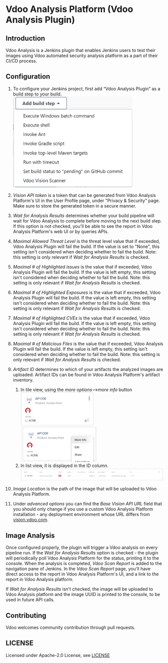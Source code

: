 # Vdoo Analysis Platform (Vdoo Analysis Plugin)

## Introduction

Vdoo Analysis is a Jenkins plugin that enables Jenkins users to test their images using Vdoo automated security analysis platform as a part of their CI/CD process.

## Configuration

1. To configure your Jenkins project, first add “Vdoo Analysis Plugin” as a build step to your build.
   <img src="./Docs/Screenshots/AddStep.png" alt="Add build step" width="381px" height="290px" />

2. *Vision API token* is a token that can be generated from Vdoo Analysis Platform's UI in the User Profile page, under ”Privacy & Security” page. Make sure to store the generated token in a secure manner.

3. *Wait for Analysis Results* determines whether your build pipeline will wait for Vdoo Analysis to complete before moving to the next build step. If this option is not checked, you'll be able to see the report in Vdoo Analysis Platform's web UI or by queries APIs.

4. *Maximal Allowed Threat Level* is the threat level value that if exceeded, Vdoo Analysis Plugin will fail the build. If the value is set to "None", this setting isn't considered when deciding whether to fail the build.
   Note: this setting is only relevant if *Wait for Analysis Results* is checked.

5. *Maximal # of Highlighted issues* is the value that if exceeded, Vdoo Analysis Plugin will fail the build. If the value is left empty, this setting isn't considered when deciding whether to fail the build.
   Note: this setting is only relevant if *Wait for Analysis Results* is checked.

6. *Maximal # of Highlighted Exposures* is the value that if exceeded, Vdoo Analysis Plugin will fail the build. If the value is left empty, this setting isn't considered when deciding whether to fail the build.
   Note: this setting is only relevant if *Wait for Analysis Results* is checked.

7. *Maximal # of Highlighted CVEs* is the value that if exceeded, Vdoo Analysis Plugin will fail the build. If the value is left empty, this setting isn't considered when deciding whether to fail the build.
   Note: this setting is only relevant if *Wait for Analysis Results* is checked.

8. *Maximal # of Malicious Files* is the value that if exceeded, Vdoo Analysis Plugin will fail the build. If the value is left empty, this setting isn't considered when deciding whether to fail the build.
   Note: this setting is only relevant if *Wait for Analysis Results* is checked.

9. *Artifact ID* determines to which of your artifacts the analyzed images are uploaded.  Artifact IDs can be found in Vdoo Analysis Platform's artifact inventory.
   1. In tile view, using the *more options*-->*more info* button
           <img src="./Docs/Screenshots/MoreOptions.png" alt="" style="zoom:50%;" /> <img src="./Docs/Screenshots/MoreInfo.png" style="zoom:50%;" />
   2. In list view, it is displayed in the ID column.
          <img src="./Docs/Screenshots/ListView.png" alt="" style="zoom:67%;" />

10. *Image Location* is the path of the image that will be uploaded to Vdoo Analysis Platform.

11. Under *advanced options* you can find the *Base Vision API URL* field that you should only change if you use a custom Vdoo Analysis Platform installation - any deployment environment whose URL differs from [vision.vdoo.com]().


## Image Analysis

Once configured properly, the plugin will trigger a Vdoo analysis on every pipeline run.
If the *Wait for Analysis Results* option is checked - the plugin will periodically poll Vdoo Analysis Platform for the status, printing it to the console.
When the analysis is completed, *Vdoo Scan Report* is added to the navigation pane of Jenkins.
In the *Vdoo Scan Report* page, you'll have direct access to the report in Vdoo Analysis Platform's UI, and a link to the report in Vdoo Analysis platform.

If *Wait for Analysis Results* isn't checked, the image will be uploaded to Vdoo Analysis platform and the image UUID is printed to the console, to be used in future API calls.

## Contributing

Vdoo welcomes community contribution through pull requests.

## LICENSE

Licensed under Apache-2.0 License, see [LICENSE](LICENSE.md)

	

	
